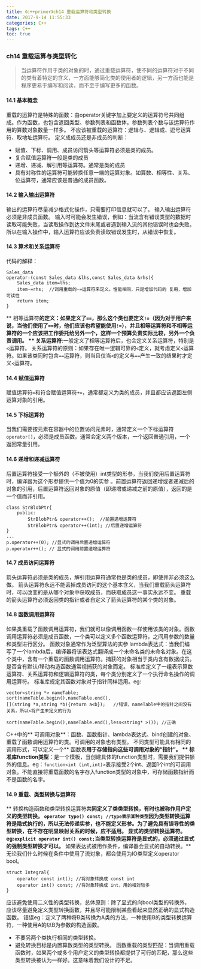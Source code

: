 ```yaml
---
title: 《c++primer》ch14 重载运算符和类型转换
date: 2017-9-14 11:55:33
categories: C++
tags: C++
toc: true
---
```

### ch14 重载运算与类型转化
> 当运算符作用于类的对象的时，通过重载运算符，使不同的运算符对于不同的类有着特定的含义，一方面能够简化类的使用者的逻辑，另一方面也能是程序更易于编写和阅读，而不至于编写更多的函数。

<!--more-->
#### 14.1 基本概念
重载的运算符是特殊的函数：由operator关键字加上要定义的运算符号共同组成。作为函数，也包含返回类型、参数列表和函数体。参数列表个数与该运算符作用的算数对象数量一样多。
不应该被重载的运算符：逻辑与、逻辑或、逗号运算符、取地址运算符。
定义成成员还是非成员的判断：
- 赋值、下标、调用、成员访问箭头等运算符必须是类的成员。
- 复合赋值运算符一般是类的成员
- 递增、递减、解引用等运算符。通常是类的成员
- 具有对称性的运算符可能转换任意一端的运算对象。如算数、相等性、关系、位运算符，通常应该是普通的成员函数。

#### 14.2 输入输出运算符
输出的运算符尽量减少格式化操作，只需要打印信息就可以了。
输入输出运算符必须是非成员函数。
输入时可能会发生错误，例如：当流含有错误类型的数据时读取可能失败，当读取操作到达文件末尾或者遇到输入流的其他错误时也会失败。所以在输入操作中，输入运算符应该负责读取错误发生时，从错误中恢复。
#### 14.3 算术和关系运算符
代码的解释：
```
Sales_data
operator-(const Sales_data &lhs,const Sales_data &rhs){
    Sales_data item=lhs;
    item-=rhs;  //调用重载的-=运算符来定义。性能相同，只是增加代码的 复用，增加可读性
    return item;
}
```
** 相等运算符**的定义：如果定义了`==`，那么这个类也要定义`!=`（因为对于用户来说，当他们使用了`==`时，他们应该也希望能使用`!=`），并且相等运算符和不相等运算符的一个应该把工作委托给另外一个，这样一个预算负责实际比较，另外一个负责调用。
** 关系运算符**:一般定义了相等运算符后，也会定义关系运算符，特别是`<`运算符。
关系运算符的原则：如果存在唯一逻辑可靠的`<`定义，就考虑定义`<`运算符。如果该类同时包含`==`运算符，则当且仅当`<`的定义与`==`产生一致的结果时才定义`<`运算符。
#### 14.4 赋值运算符
赋值运算符`=`和符合赋值运算符`+=`，通常都定义为类的成员，并且都应该返回左侧运算对象的引用。
#### 14.5 下标运算符
当我们需要按元素在容器中的位置访问元素时，通常定义一个下标运算符`operator[]`，必须是成员函数。通常会定义两个版本，一个返回普通引用，一个返回常量引用。
#### 14.6 递增和递减运算符
后置运算符接受一个额外的（不被使用）int类型的形参，当我们使用后置运算符时，编译器为这个形参提供一个值为0的实参
。前置运算符返回递增或者递减后的对象的引用，后置运算符返回对象的原值（即递增或递减之前的原值），返回的是一个值而非引用。
```
class StrBlobPtr{
    public:
        StrBlobPtr& operator++();  //前置递增运算符
        StrBlobPtr& operator++(int); //后置递增运算符
}
...
p.operator++(0); //显式的调用后置递增运算符
p.operator++(); // 显式的调用前置递增运算符
```
#### 14.7 成员访问运算符
箭头运算符必须是类的成员，解引用运算符通常也是类的成员，即使并非必须这么做。
箭头运算符永远不能丢掉成员访问的这个基本含义，当我们重载箭头运算符时，可以改变的是从哪个对象中获取成员，而获取成员这一事实永远不变。
重载的箭头运算符必须返回类的指针或者自定义了箭头运算符的某个类的对象。
#### 14.8 函数调用运算符
如果类重载了函数调用运算符，我们就可以像调用函数一样使用该类的对象。函数调用运算符必须是成员函数，一个类可以定义多个函数运算符，之间用参数的数量和类型进行区分。
函数对象通常作为泛型算法的实参
lambda表达式：当我们编写了一个lambda后，编译器将该表达式翻译成一个未命名类的未命名对象。在这个类中，含有一个重载的函数调用运算符。捕获的对象相当于类内含有数据成员。是否含有默认/移动构造函数通常视捕获的对象而定。
标准库定义了一组表示算数运算符、关系运算符和逻辑运算符的类，每个类分别定义了一个执行命名操作的调用运算符。
标准库规定其函数对象对于指针同样适用。eg:
```
vector<string *> nameTable;
sort(nameTable.begin(),nameTable.end(),
[](string *a,string *b){return a<b});   //错误，nameTable中的指针之间没有关系，所以<将产生未定义的行为

sort(nameTable.begin(),nameTable.end(),less<string* >()); //正确
```
C++中的**  可调用对象**：函数、函数指针、lambda表达式、bind创建的对象、重载了函数调用运算符的类。可调用的对象也有类型。
不同类型可能具有相同的调用形式，可以定义一个** 函数表**用于存储指向这些可调用对象的“指针”。
** 标准库function类型**：是一个模板，当创建具体的function类型时，需要我们提供额外的信息。eg：`function<int (int,int)>`表示接受2个int、返回1个int的可调用对象。不能直接将重载函数的名字存入function类型的对象中，可存储函数指针而不是函数的名字。
#### 14.9 重载、类型转换与运算符
** 转换构造函数和类型转换运算符**共同定义了类类型转换，有时也被称作用户定义的类型转换。
`operator type() const; //type表示某种类型`因为类型转换运算符是隐式执行的，所以无法传递实参，也不能定义形参。为了避免具有误导性的类型转换，在不存在明显映射关系的时候，应不适用。
显式的类型转换运算符。eg:`explicit operator int() const;`当类型转换运算符是显式的，必须通过显式的强制类型转换才可以。** 如果表达式被用作条件，编译器会显式的自动转换。**
无论我们什么时候在条件中使用了流对象，都会使用为IO类型定义operator bool。
```
struct Integral{
    operator const int(); //将对象转换成 const int
    operator int() const; //将对象转换成 int，用的相对较多
}
```
应该避免使用二义性的类型转换，总体原则：除了显式的向bool类型的转换外，应该尽量避免定义类型转换函数，并且尽可能限制某些看起来显然正确的显式构造函数。
错误eg：定义了两种将B类转换为A类的方法，一种使用B的类型转换运算符，一种使用A的以B为参数的构造函数。
- 不要另两个类执行相同的类型转换。
- 避免转换目标是内置算数类型的类型转换。
函数重载的类型匹配：当调用重载函数时，如果两个或多个用户定义的类型转换都提供了可行的匹配，那么这些类型转换被认为一样好。这意味着我们设计的不足。
